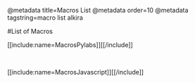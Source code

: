 @metadata title=Macros List
@metadata order=10
@metadata tagstring=macro list alkira

#List of Macros

[[include:name=MacrosPylabs]][[/include]]

<br />

[[include:name=MacrosJavascript]][[/include]]
